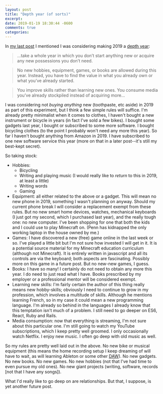 ```yaml
---
layout: post
title: "Depth year (of sorts)"
excerpt: 
date: 2019-01-19 18:30:44 -0600
comments: true
categories: 
---
```


In [my last post]({{site.baseurl}}/2019/01/13/web-log/) I mentioned I was considering making 2019 a [depth year](https://www.raptitude.com/2017/12/go-deeper-not-wider/):

>...take a whole year in which you don’t start anything new or acquire any new possessions you don’t need.

>No new hobbies, equipment, games, or books are allowed during this year. Instead, you have to find the value in what you already own or what you’ve already started.

>You improve skills rather than learning new ones. You consume media you’ve already stockpiled instead of acquiring more...

I was considering not _buying anything_ new (toothpaste, etc aside) in 2019 as part of this experiment, but I think a few simple rules will suffice. I'm already pretty minimalist when it comes to clothes, I haven't bought a new instrument or bicycle in years (in fact I've sold a few bikes). I bought some gadgets last year, I bought or subscribed to some more software. I bought bicycling clothes (to the point I probably won't need any more this year). So far I haven't bought anything from Amazon in 2019. I have subscribed to one new software service this year (more on that in a later post--it's still my best-kept secret).

So taking stock:

* Hobbies:
  * Bicycling
  * Writing and playing music (I would really like to _return_ to this in 2019, at least a little)
  * Writing words
  * Gaming
* Equipment: all either related to the above or a gadget. This will mean no new phone in 2019, something I wasn't planning on anyway. Should my current phone break I will consider a replacement exempt from these rules. But no new smart home devices, watches, mechanical keyboards (I just got my second, which I purchased last year), and the really tough one: no new computer. I've been shopping for one that both the kids and I could use to play Minecraft on. (Penn has kidnapped the only working laptop in the house owned by me.)
* Games: I have discovered a new (free) game online in the last week or so. I've played a little bit but I'm not sure how invested I will get in it. It is a potential source material for my Minecraft education curriculum (although not Minecraft). It is entirely written in javascript and all its controls are via the keyboard; both aspects are fascinating. Possibly more on this game in a future post. But no new-new games, I guess.
* Books: I have so many! I certainly do not need to obtain any more this year. I do need to just read what I have. Books prescribed by my employer or a professional mentor will be considered exempt.
* Learning new skills: I'm fairly certain the author of this thing really means new hobby-skills; obviously I need to continue to grow in my profession, which involves a multitude of skills. Although he mentions learning French, so in my case it could mean a new programming language. I'm already so behind in the languages I already know that this temptation isn't much of a problem. I still need to go deeper on ES6, React, Ruby and Rails.
* Media consumption: now that everything is streaming, I'm not sure about this particular one. I'm still going to watch my YouTube subscriptions, which I keep pretty well groomed. I only occasionally watch Netflix. I enjoy new music. I often go deep with old music as well.

So my rules are pretty well laid out in the above. No new bike or musical equipment (this means the home recording setup I keep dreaming of will have to wait, as will learning Ableton or some other [DAW](https://en.wikipedia.org/wiki/Digital_audio_workstation 'Digital Audio Workstation')). No new gadgets. No new books. No new games. No new hobbies (not that I've had time to even pursue my old ones). No new giant projects (writing, software, records [not that I have any songs]).

What I'd really like to go deep on are relationships. But that, I suppose, is yet another future post.
